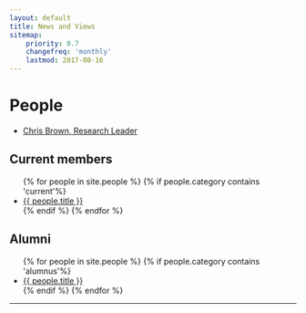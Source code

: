 ```yaml
---
layout: default
title: News and Views
sitemap:
    priority: 0.7
    changefreq: 'monthly'
    lastmod: 2017-08-16
---
```


# People

<ul class="list-ppl">
  <li><a class="button-ppl" href="/people/Chris-Brown.html">Chris Brown, Research Leader </a></li>
</ul>
<div class="clearme"><p></p></div>

## Current members

<ul class="list-ppl">
    {% for people in site.people %}
    {% if people.category contains 'current'%}
  <li><a class="button-ppl" href="{{ people.url }}">{{ people.title }} </a></li>
    {% endif %}
  {% endfor %}
</ul>
<div class="clearme"></div>

## Alumni

<ul class="list-ppl">
    {% for people in site.people %}
    {% if people.category contains 'alumnus'%}
  <li><a class="button-ppl" href="{{ people.url }}">{{ people.title }} </a></li>
    {% endif %}
  {% endfor %}
</ul>
<div class="clearme"></div>
<hr>
